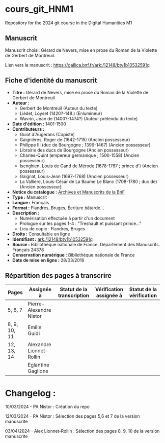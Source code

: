 # cours_git_HNM1
Repository for the 2024 git course in the Digital Humanities M1

## Manuscrit

Manuscrit choisi: Gérard de Nevers, mise en prose du Roman de la Violette de Gerbert de Montreuil.

Lien vers le manuscrit : https://gallica.bnf.fr/ark:/12148/btv1b10532591q

## Fiche d'identité du manuscrit

- **Titre :** Gérard de Nevers, mise en prose du Roman de la Violette de Gerbert de Montreuil
- **Auteur :** 
  - Gerbert de Montreuil (Auteur du texte)
  - Liédet, Loyset (1420?-148.) (Enlumineur)
  - Wavrin, Jean de (1400?-1474?) (Auteur prétendu du texte)
- **Date d'édition :** 1401-1500
- **Contributeurs :** 
  - Guiot d'Augerans (Copiste)
  - Gaignières, Roger de (1642-1715) (Ancien possesseur)
  - Philippe III (duc de Bourgogne ; 1396-1467) (Ancien possesseur)
  - Librairie des ducs de Bourgogne (Ancien possesseur)
  - Charles-Quint (empereur germanique ; 1500-1558) (Ancien possesseur)
  - Isenghien, Louis de Gand de Mérode (1678-1767 ; prince d') (Ancien possesseur)
  - Gaignat, Louis-Jean (1697-1768) (Ancien possesseur)
  - La Vallière, Louis-César de La Baume Le Blanc (1708-1780 ; duc de) (Ancien possesseur)
- **Notice du catalogue :** [Archives et Manuscrits de la BnF](http://archivesetmanuscrits.bnf.fr/ark:/12148/cc531998)
- **Type :** Manuscrit
- **Langue :** Français
- **Format :** Flandres, Bruges, Écriture bâtarde...
- **Description :** 
  - Numérisation effectuée à partir d'un document
  - Prologue sur les pages 1-4 : "Treshault et puissant prince..."
  - Lieu de copie : Flandres, Bruges
- **Droits :** Consultable en ligne
- **Identifiant :** [ark:/12148/btv1b10532591q](ark:/12148/btv1b10532591q)
- **Source :** Bibliothèque nationale de France. Département des Manuscrits. Français 24378
- **Conservation numérique :** Bibliothèque nationale de France
- **Date de mise en ligne :** 28/03/2016


## Répartition des pages à transcrire

| Pages |Assignée à | Statut de la transcription | Vérification assignée à | Statut de la vérification |
| --------- | --------- | --------- | --------- | --------- |
| 5, 6, 7 | Pierre-Alexandre Nistor | | | |
| 8, 9, 10, 11 | Emilie Guidi | | | |
| 12, 13, 14| Alexandre Lionnet-Rollin | | | |
| | Eglantine Gaglione | | | |

# Changelog : 
10/03/2024 - PA Nistor : Création du repo

12/03/2024 - PA Nistor : Sélection des pages 5,6 et 7 de la version manuscrite

03/04/2024 - Alex Lionnet-Rollin : Sélection des pages 8, 9, 10 de la version manuscrite

